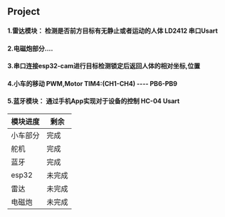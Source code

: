 ## Project

####  1.雷达模块： 检测是否前方目标有无静止或者运动的人体     LD2412      串口Usart
####  2.电磁炮部分....
####  3.串口连接esp32-cam进行目标检测锁定后返回人体的相对坐标,位置      
####  4.小车的移动        PWM,Motor     TIM4:(CH1-CH4) ---- PB6-PB9
####  5.蓝牙模块： 通过手机App实现对于设备的控制      HC-04    Usart


| 模块进度               |         剩余              |
|-----------------------|--------------------------|
| 小车部分| 完成|
| 舵机| 完成|
| 蓝牙| 完成|
| esp32| 未完成|
| 雷达| 未完成|
| 电磁炮| 未完成|